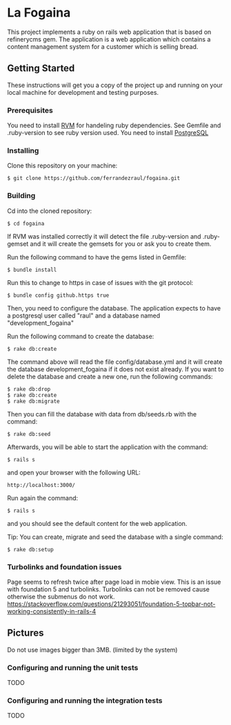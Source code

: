 # La Fogaina

This project implements a ruby on rails web application that is based on refinerycms gem.
The application is a web application which contains a content management system for a customer which is selling bread.

## Getting Started

These instructions will get you a copy of the project up and running on your local machine for development and testing purposes.

### Prerequisites

You need to install [RVM](https://rvm.io) for handeling ruby dependencies. 
See Gemfile and .ruby-version to see ruby version used.
You need to install [PostgreSQL](https://www.postgresql.org/)

### Installing

Clone this repository on your machine:

```
$ git clone https://github.com/ferrandezraul/fogaina.git
```
### Building
Cd into the cloned repository:
```
$ cd fogaina
```
If RVM was installed correctly it will detect the file .ruby-version and .ruby-gemset and it will create the gemsets for you or ask you to create them.

Run the following command to have the gems listed in Gemfile:
```
$ bundle install
```
Run this to change to https in case of issues with the git protocol:
```
$ bundle config github.https true 
```
Then, you need to configure the database.
The application expects to have a postgresql user called "raul" and a database named "development_fogaina"

Run the following command to create the database:
```
$ rake db:create
```
The command above will read the file config/database.yml and it will create the database development_fogaina if it does not exist already.
If you want to delete the database and create a new one, run the following commands:
```
$ rake db:drop
$ rake db:create
$ rake db:migrate
```
Then you can fill the database with data from db/seeds.rb with the command:
```
$ rake db:seed
```
Afterwards, you will be able to start the application with the command:
```
$ rails s
```
and open your browser with the following URL:
```
http://localhost:3000/
```
Run again the command:
```
$ rails s
```
and you should see the default content for the web application.

Tip: You can create, migrate and seed the database with a single command:
```
$ rake db:setup
```

### Turbolinks and foundation issues
Page seems to refresh twice after page load in mobie view.
This is an issue with foundation 5 and turbolinks.
Turbolinks can not be removed cause otherwise the submenus do not work.
https://stackoverflow.com/questions/21293051/foundation-5-topbar-not-working-consistently-in-rails-4


## Pictures
Do not use images bigger than 3MB. (limited by the system)

### Configuring and running the unit tests

TODO

### Configuring and running the integration tests

TODO






